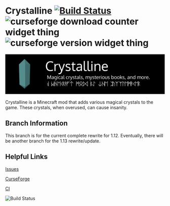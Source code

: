 # Crystalline [![Build Status](https://ci.teamisotope.com/job/Crystalline/job/rewrite-1.12/badge/icon?style=flat-square)](https://ci.teamisotope.com/job/Crystalline/job/rewrite-1.12/) ![curseforge download counter widget thing](http://cf.way2muchnoise.eu/full_crystalline_downloads.svg?badge_style=for_the_badge) ![curseforge version widget thing](http://cf.way2muchnoise.eu/versions/For%20MC_crystalline_all.svg?badge_style=for_the_badge)

![logo](src/main/resources/assets/crystalline/textures/gui/logo.png)

Crystalline is a Minecraft mod that adds various magical crystals to the game. These crystals, when overused, can cause insanity.

## Branch Information

This branch is for the current complete rewrite for 1.12. Eventually, there will be another branch for the 1.13 rewrite/update.

## Helpful Links

[Issues](https://github.com/ThePuzzlemaker/Crystalline/issues)

[CurseForge](https://www.curseforge.com/minecraft/mc-mods/crystalline)

[CI](https://ci.teamisotope.com/job/Crystalline/job/rewrite-1.12)

![Build Status](https://ci.teamisotope.com/job/Crystalline/job/rewrite-1.12/badge/icon?style=flat-square)
